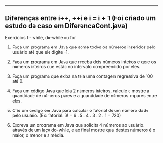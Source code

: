 ------------------------------------------------------

Diferenças entre i++, ++i e i = i + 1
(Foi criado um estudo de caso em DiferencaCont.java)
------------------------------------------------------


Exercícios I - while, do-while ou for

1. Faça um programa em Java que some todos os números inseridos pelo usuário até que ele digite -1.

2. Faça um programa em Java que receba dois números inteiros e gere os números inteiros que estão no intervalo compreendido por eles. 

3. Faça um programa que exiba na tela uma contagem regressiva de 100 até 0.

4. Faça um código Java que leia 2 números inteiros, calcule e mostre a quantidade de números pares e a quantidade de números ímpares entre eles.

5. Crie um código em Java para calcular o fatorial de um número dado pelo usuário. (Ex: fatorial: 6! = 6 . 5 . 4 . 3 . 2 . 1 = 720)

6. Escreva um programa em Java que solicita 4 números ao usuário, através de um laço do-while, e ao final mostre qual destes números é o maior, o menor e a média.


